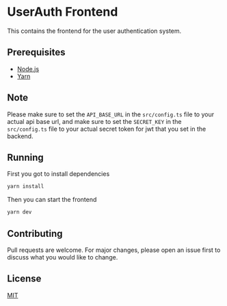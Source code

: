 # UserAuth Frontend
This contains the frontend for the user authentication system.

## Prerequisites
- [Node.js](https://nodejs.org/en/)
- [Yarn](https://yarnpkg.com)

## Note
Please make sure to set the `API_BASE_URL` in the `src/config.ts` file to your actual api base url, and make sure
to set the `SECRET_KEY` in the `src/config.ts` file to your actual secret token for jwt that you set in the backend.

## Running 
First you got to install dependencies
```bash
yarn install
```
Then you can start the frontend
```bash
yarn dev
```

## Contributing
Pull requests are welcome. For major changes, please open an issue first to discuss what you would like to change.

## License 
[MIT](https://choosealicense.com/licenses/mit/)